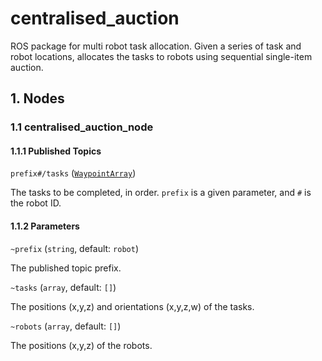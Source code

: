 # centralised_auction
ROS package for multi robot task allocation. Given a series of task and robot locations, allocates the tasks to robots using sequential single-item auction.

## 1. Nodes
### 1.1 centralised_auction_node
#### 1.1.1 Published Topics
`prefix#/tasks` ([`WaypointArray`](task_msgs/msg/WaypointArray.msg))

The tasks to be completed, in order. `prefix` is a given parameter, and `#` is the robot ID.

#### 1.1.2 Parameters
`~prefix` (`string`, default: `robot`)

The published topic prefix.

`~tasks` (`array`, default: `[]`)

The positions (x,y,z) and orientations (x,y,z,w) of the tasks.

`~robots` (`array`, default: `[]`)

The positions (x,y,z) of the robots.
